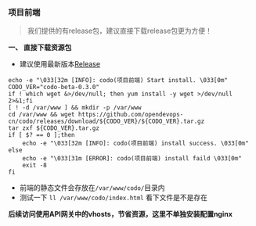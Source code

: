 ### 项目前端

> 我们提供的有release包，建议直接下载release包更为方便！

**一、 直接下载资源包**

- 建议使用最新版本[Release](<https://github.com/opendevops-cn/codo/releases/>)

```
echo -e "\033[32m [INFO]: codo(项目前端) Start install. \033[0m"
CODO_VER="codo-beta-0.3.0"
if ! which wget &>/dev/null; then yum install -y wget >/dev/null 2>&1;fi
[ ! -d /var/www ] && mkdir -p /var/www
cd /var/www && wget https://github.com/opendevops-cn/codo/releases/download/${CODO_VER}/${CODO_VER}.tar.gz
tar zxf ${CODO_VER}.tar.gz
if [ $? == 0 ];then
    echo -e "\033[32m [INFO]: codo(项目前端) install success. \033[0m"
else
    echo -e "\033[31m [ERROR]: codo(项目前端) install faild \033[0m"
    exit -8
fi
```

- 前端的静态文件会存放在`/var/www/codo/`目录内
- 测试一下 `ll /var/www/codo/index.html` 看下文件是不是存在

**后续访问使用API网关中的vhosts，节省资源，这里不单独安装配置nginx**